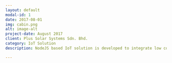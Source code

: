 ```yaml
---
layout: default
modal-id: 1
date: 2017-08-01
img: cabin.png
alt: image-alt
project-date: August 2017
client: Plus Solar Systems Sdn. Bhd.
category: IoT Solution
description: NodeJS based IoT solution is developed to integrate low cost hardwares with industrial automation protocols such Modbus and PLC. The solution can take measurable action to reduce OPEX without altering pre existing SCADA architecture; enabling processes to be lean and agile without the overhead cost of compliance and regulations. The life-cycle of the IoT solution were developed (architecting the process and data model) and managed (prototype to production) on Google Cloud Platform. Machine Learning pipelines were implemented to automate the workflow of Data Warehousing, Model generation and deployment. Various ML/Statistical algorithms (Generalised Linear Model, Ensemble Learning and Support Vector Regression) were implemented to determine optimum outcome.

---
```

